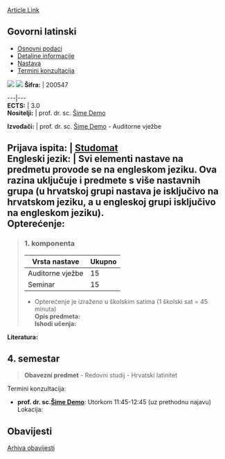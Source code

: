 [Article Link](https://www.fhs.hr/predmet/govlat_a)

## Govorni latinski
  * [Osnovni podaci](https://www.fhs.hr/predmet/govlat_a#v1id-904807_468172_1_0 "Osnovni podaci")
  * [Detaljne informacije](https://www.fhs.hr/predmet/govlat_a#v1id-904807_468172_1_1 "Detaljne informacije")
  * [Nastava](https://www.fhs.hr/predmet/govlat_a#v1id-904807_468172_1_2 "Nastava")
  * [Termini konzultacija](https://www.fhs.hr/predmet/govlat_a#v1id-904807_468172_1_3 "Termini konzultacija")


[![](https://www.fhs.hr/img/flags/gif/hr.gif)](https://www.fhs.hr/predmet/govlat_a) [![](https://www.fhs.hr/img/flags/gif/gb.gif)](https://www.fhs.hr/en/course/oralat_a)
**Šifra:** |  200547  
  
---|---  
**ECTS:** |  3.0   
**Nositelji:** |  prof. dr. sc. [Šime Demo](https://www.fhs.hr/djelatnik/sime.demo)   
  
**Izvođači:** |  prof. dr. sc. [Šime Demo](https://www.fhs.hr/djelatnik/sime.demo) - Auditorne vježbe  
  
**Prijava ispita:** |  [Studomat](http://www.isvu.hr/studomat)  
**Engleski jezik:** |  Svi elementi nastave na predmetu provode se na engleskom jeziku. Ova razina uključuje i predmete s više nastavnih grupa (u hrvatskoj grupi nastava je isključivo na hrvatskom jeziku, a u engleskoj grupi isključivo na engleskom jeziku).   
**Opterećenje:**  
---  
> ### 1. komponenta
> | Vrsta nastave | Ukupno  
> ---|---  
> Auditorne vježbe | 15  
> Seminar | 15  
> * Opterećenje je izraženo u školskim satima (1 školski sat = 45 minuta)   
**Opis predmeta:**  
> **Ishodi učenja:**  

  
**Literatura:**  

  
**4. semestar**  
---  
> **Obavezni predmet** - Redovni studij - Hrvatski latinitet  
>   
Termini konzultacija: 
  * **prof. dr. sc.[Šime Demo](https://www.fhs.hr/djelatnik/sime.demo)**: 
Utorkom 11:45-12:45 (uz prethodnu najavu)
Lokacija: 


## Obavijesti
[Arhiva obavijesti](https://www.fhs.hr/predmet/govlat_a?@=21cid#news_120068 "Arhiva obavijesti")
